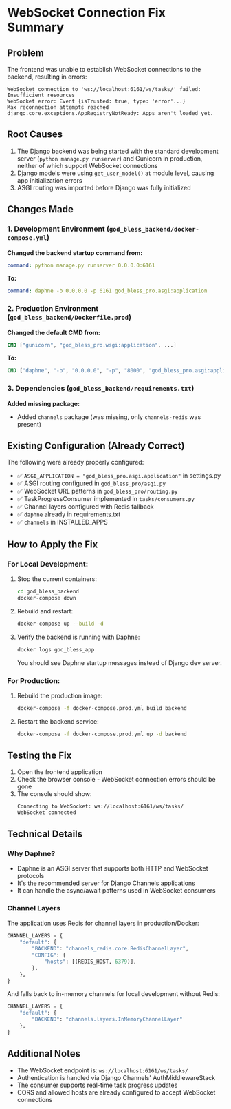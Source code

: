 # WebSocket Connection Fix Summary

## Problem
The frontend was unable to establish WebSocket connections to the backend, resulting in errors:
```
WebSocket connection to 'ws://localhost:6161/ws/tasks/' failed: Insufficient resources
WebSocket error: Event {isTrusted: true, type: 'error'...}
Max reconnection attempts reached
django.core.exceptions.AppRegistryNotReady: Apps aren't loaded yet.
```

## Root Causes
1. The Django backend was being started with the standard development server (`python manage.py runserver`) and Gunicorn in production, neither of which support WebSocket connections
2. Django models were using `get_user_model()` at module level, causing app initialization errors
3. ASGI routing was imported before Django was fully initialized

## Changes Made

### 1. Development Environment (`god_bless_backend/docker-compose.yml`)
**Changed the backend startup command from:**
```yaml
command: python manage.py runserver 0.0.0.0:6161
```

**To:**
```yaml
command: daphne -b 0.0.0.0 -p 6161 god_bless_pro.asgi:application
```

### 2. Production Environment (`god_bless_backend/Dockerfile.prod`)
**Changed the default CMD from:**
```dockerfile
CMD ["gunicorn", "god_bless_pro.wsgi:application", ...]
```

**To:**
```dockerfile
CMD ["daphne", "-b", "0.0.0.0", "-p", "8000", "god_bless_pro.asgi:application"]
```

### 3. Dependencies (`god_bless_backend/requirements.txt`)
**Added missing package:**
- Added `channels` package (was missing, only `channels-redis` was present)

## Existing Configuration (Already Correct)
The following were already properly configured:
- ✅ `ASGI_APPLICATION = "god_bless_pro.asgi.application"` in settings.py
- ✅ ASGI routing configured in `god_bless_pro/asgi.py`
- ✅ WebSocket URL patterns in `god_bless_pro/routing.py`
- ✅ TaskProgressConsumer implemented in `tasks/consumers.py`
- ✅ Channel layers configured with Redis fallback
- ✅ `daphne` already in requirements.txt
- ✅ `channels` in INSTALLED_APPS

## How to Apply the Fix

### For Local Development:
1. Stop the current containers:
   ```cmd
   cd god_bless_backend
   docker-compose down
   ```

2. Rebuild and restart:
   ```cmd
   docker-compose up --build -d
   ```

3. Verify the backend is running with Daphne:
   ```cmd
   docker logs god_bless_app
   ```
   You should see Daphne startup messages instead of Django dev server.

### For Production:
1. Rebuild the production image:
   ```bash
   docker-compose -f docker-compose.prod.yml build backend
   ```

2. Restart the backend service:
   ```bash
   docker-compose -f docker-compose.prod.yml up -d backend
   ```

## Testing the Fix
1. Open the frontend application
2. Check the browser console - WebSocket connection errors should be gone
3. The console should show:
   ```
   Connecting to WebSocket: ws://localhost:6161/ws/tasks/
   WebSocket connected
   ```

## Technical Details

### Why Daphne?
- Daphne is an ASGI server that supports both HTTP and WebSocket protocols
- It's the recommended server for Django Channels applications
- It can handle the async/await patterns used in WebSocket consumers

### Channel Layers
The application uses Redis for channel layers in production/Docker:
```python
CHANNEL_LAYERS = {
    "default": {
        "BACKEND": "channels_redis.core.RedisChannelLayer",
        "CONFIG": {
            "hosts": [(REDIS_HOST, 6379)],
        },
    },
}
```

And falls back to in-memory channels for local development without Redis:
```python
CHANNEL_LAYERS = {
    "default": {
        "BACKEND": "channels.layers.InMemoryChannelLayer"
    },
}
```

## Additional Notes
- The WebSocket endpoint is: `ws://localhost:6161/ws/tasks/`
- Authentication is handled via Django Channels' AuthMiddlewareStack
- The consumer supports real-time task progress updates
- CORS and allowed hosts are already configured to accept WebSocket connections
